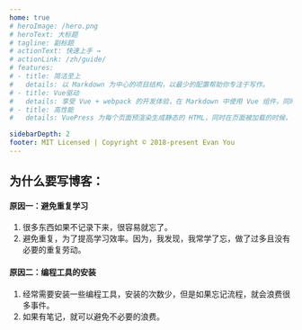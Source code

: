 ```yaml
---
home: true
# heroImage: /hero.png
# heroText: 大标题
# tagline: 副标题
# actionText: 快速上手 →
# actionLink: /zh/guide/
# features:
# - title: 简洁至上
#   details: 以 Markdown 为中心的项目结构，以最少的配置帮助你专注于写作。
# - title: Vue驱动
#   details: 享受 Vue + webpack 的开发体验，在 Markdown 中使用 Vue 组件，同时可以使用 Vue 来开发自定义主题。
# - title: 高性能
#   details: VuePress 为每个页面预渲染生成静态的 HTML，同时在页面被加载的时候，将作为 SPA 运行。

sidebarDepth: 2
footer: MIT Licensed | Copyright © 2018-present Evan You
---
```




## 为什么要写博客：
#### 原因一：避免重复学习
 1. 很多东西如果不记录下来，很容易就忘了。 
 2. 避免重复，为了提高学习效率。因为，我发现，我常学了忘，做了过多且没有必要的重复劳动。

#### 原因二：编程工具的安装
1. 经常需要安装一些编程工具，安装的次数少，但是如果忘记流程，就会浪费很多事件。
2. 如果有笔记，就可以避免不必要的浪费。